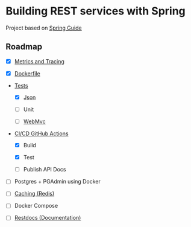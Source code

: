 # Building REST services with Spring

Project based on [Spring Guide](https://spring.io/guides/tutorials/rest/)

## Roadmap

- [x] [Metrics and Tracing](https://spring.io/guides/gs/tanzu-observability/)
- [x] [Dockerfile](https://spring.io/guides/topicals/spring-boot-docker/)


- [Tests](https://docs.spring.io/spring-boot/docs/3.2.2/reference/html/features.html#features.testing)
  - [x] [Json](https://spring.academy/courses/building-a-rest-api-with-spring-boot)
  - [ ] Unit
  - [ ] [WebMvc](https://spring.io/guides/gs/testing-web/)


- [CI/CD GitHub Actions](https://docs.github.com/en/actions/automating-builds-and-tests/building-and-testing-java-with-maven)
  - [x] Build
  - [x] Test
  - [ ] Publish API Docs


- [ ] Postgres + PGAdmin using Docker

- [ ] [Caching (Redis)](https://docs.spring.io/spring-framework/reference/integration/cache/annotations.html)

- [ ] Docker Compose

- [ ] [Restdocs (Documentation)](https://spring.io/guides/gs/testing-restdocs/)